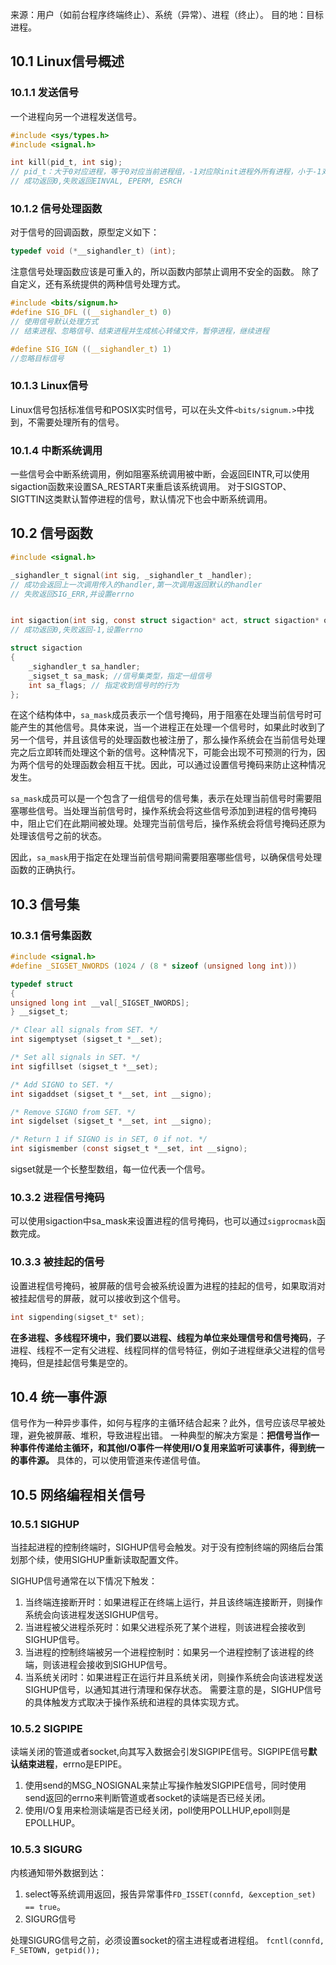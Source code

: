 来源：用户（如前台程序终端终止）、系统（异常）、进程（终止）。
目的地：目标进程。

## 10.1 Linux信号概述
### 10.1.1 发送信号
一个进程向另一个进程发送信号。
```c
#include <sys/types.h>
#include <signal.h>

int kill(pid_t, int sig);
// pid_t：大于0对应进程，等于0对应当前进程组，-1对应除init进程外所有进程，小于-1对应进程组ID。
// 成功返回0,失败返回EINVAL, EPERM, ESRCH
```
### 10.1.2 信号处理函数
对于信号的回调函数，原型定义如下：
```c
typedef void (*__sighandler_t) (int);
```
注意信号处理函数应该是可重入的，所以函数内部禁止调用不安全的函数。
除了自定义，还有系统提供的两种信号处理方式。
```c
#include <bits/signum.h>
#define SIG_DFL ((__sighandler_t) 0)
// 使用信号默认处理方式
// 结束进程、忽略信号、结束进程并生成核心转储文件，暂停进程，继续进程

#define SIG_IGN ((__sighandler_t) 1)
//忽略目标信号
```
### 10.1.3 Linux信号
Linux信号包括标准信号和POSIX实时信号，可以在头文件`<bits/signum.>`中找到，不需要处理所有的信号。

### 10.1.4 中断系统调用
一些信号会中断系统调用，例如阻塞系统调用被中断，会返回EINTR,可以使用sigaction函数来设置SA_RESTART来重启该系统调用。
对于SIGSTOP、SIGTTIN这类默认暂停进程的信号，默认情况下也会中断系统调用。

## 10.2 信号函数
```c
#include <signal.h>

_sighandler_t signal(int sig, _sighandler_t _handler);
// 成功会返回上一次调用传入的handler,第一次调用返回默认的handler
// 失败返回SIG_ERR,并设置errno


int sigaction(int sig, const struct sigaction* act, struct sigaction* oldact);
// 成功返回0,失败返回-1,设置errno

struct sigaction
{
	_sighandler_t sa_handler;
	_sigset_t sa_mask; //信号集类型，指定一组信号
	int sa_flags; // 指定收到信号时的行为
};
```
在这个结构体中，`sa_mask`成员表示一个信号掩码，用于阻塞在处理当前信号时可能产生的其他信号。具体来说，当一个进程正在处理一个信号时，如果此时收到了另一个信号，并且该信号的处理函数也被注册了，那么操作系统会在当前信号处理完之后立即转而处理这个新的信号。这种情况下，可能会出现不可预测的行为，因为两个信号的处理函数会相互干扰。因此，可以通过设置信号掩码来防止这种情况发生。

`sa_mask`成员可以是一个包含了一组信号的信号集，表示在处理当前信号时需要阻塞哪些信号。当处理当前信号时，操作系统会将这些信号添加到进程的信号掩码中，阻止它们在此期间被处理。处理完当前信号后，操作系统会将信号掩码还原为处理该信号之前的状态。

因此，`sa_mask`用于指定在处理当前信号期间需要阻塞哪些信号，以确保信号处理函数的正确执行。

## 10.3 信号集
### 10.3.1 信号集函数
```c
#include <signal.h>
#define _SIGSET_NWORDS (1024 / (8 * sizeof (unsigned long int)))

typedef struct
{
unsigned long int __val[_SIGSET_NWORDS]; 
} __sigset_t;

/* Clear all signals from SET. */
int sigemptyset (sigset_t *__set);

/* Set all signals in SET. */
int sigfillset (sigset_t *__set);

/* Add SIGNO to SET. */
int sigaddset (sigset_t *__set, int __signo);

/* Remove SIGNO from SET. */
int sigdelset (sigset_t *__set, int __signo);

/* Return 1 if SIGNO is in SET, 0 if not. */
int sigismember (const sigset_t *__set, int __signo);
```
sigset就是一个长整型数组，每一位代表一个信号。

### 10.3.2 进程信号掩码
可以使用sigaction中sa_mask来设置进程的信号掩码，也可以通过`sigprocmask`函数完成。

### 10.3.3 被挂起的信号
设置进程信号掩码，被屏蔽的信号会被系统设置为进程的挂起的信号，如果取消对被挂起信号的屏蔽，就可以接收到这个信号。
```c
int sigpending(sigset_t* set);
```

**在多进程、多线程环境中，我们要以进程、线程为单位来处理信号和信号掩码**，子进程、线程不一定有父进程、线程同样的信号特征，例如子进程继承父进程的信号掩码，但是挂起信号集是空的。

## 10.4 统一事件源
信号作为一种异步事件，如何与程序的主循环结合起来？此外，信号应该尽早被处理，避免被屏蔽、堆积，导致进程出错。
一种典型的解决方案是：**把信号当作一种事件传递给主循环，和其他I/O事件一样使用I/O复用来监听可读事件，得到统一的事件源。** 具体的，可以使用管道来传递信号值。

## 10.5 网络编程相关信号
### 10.5.1 SIGHUP
当挂起进程的控制终端时，SIGHUP信号会触发。对于没有控制终端的网络后台策划那个续，使用SIGHUP重新读取配置文件。

SIGHUP信号通常在以下情况下触发：

1.  当终端连接断开时：如果进程正在终端上运行，并且该终端连接断开，则操作系统会向该进程发送SIGHUP信号。
2.  当进程被父进程杀死时：如果父进程杀死了某个进程，则该进程会接收到SIGHUP信号。
3.  当进程的控制终端被另一个进程控制时：如果另一个进程控制了该进程的终端，则该进程会接收到SIGHUP信号。
4.  当系统关闭时：如果进程正在运行并且系统关闭，则操作系统会向该进程发送SIGHUP信号，以通知其进行清理和保存状态。
需要注意的是，SIGHUP信号的具体触发方式取决于操作系统和进程的具体实现方式。

### 10.5.2 SIGPIPE
读端关闭的管道或者socket,向其写入数据会引发SIGPIPE信号。SIGPIPE信号**默认结束进程**，errno是EPIPE。
1. 使用send的MSG_NOSIGNAL来禁止写操作触发SIGPIPE信号，同时使用send返回的errno来判断管道或者socket的读端是否已经关闭。
2. 使用I/O复用来检测读端是否已经关闭，poll使用POLLHUP,epoll则是EPOLLHUP。

### 10.5.3 SIGURG
内核通知带外数据到达：
1. select等系统调用返回，报告异常事件`FD_ISSET(connfd, &exception_set) == true`。
2. SIGURG信号

处理SIGURG信号之前，必须设置socket的宿主进程或者进程组。
`fcntl(connfd, F_SETOWN, getpid());`











